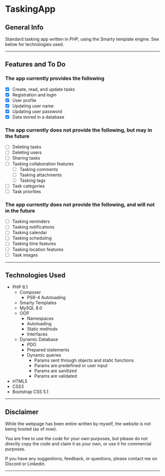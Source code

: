 # TaskingApp

## General Info

Standard tasking app written in PHP, using the Smarty template engine. See below for technologies used.

---

## Features and To Do

### The app currently provides the following

- [x] Create, read, and update tasks
- [x] Registration and login
- [x] User profile
- [x] Updating user name
- [x] Updating user password
- [x] Data stored in a database

### The app currently does not provide the following, but may in the future

- [ ] Deleting tasks
- [ ] Deleting users
- [ ] Sharing tasks
- [ ] Tasking collaboration features
    - [ ] Tasking comments
    - [ ] Tasking attachments
    - [ ] Tasking tags
- [ ] Task categories
- [ ] Task priorities

### The app currently does not provide the following, and will not in the future

- [ ] Tasking reminders
- [ ] Tasking notifications
- [ ] Tasking calendar
- [ ] Tasking scheduling
- [ ] Tasking time features
- [ ] Tasking location features
- [ ] Task images

---

## Technologies Used

- PHP 8.1
    - Composer
        - PSR-4 Autoloading
    - Smarty Templates
    - MySQL 8.0
    - OOP
        - Namespaces
        - Autoloading
        - Static methods
        - Interfaces
    - Dynamic Database
        - PDO
        - Prepared statements
        - Dynamic queries
            - Params sent through objects and static functions
            - Params are predefined or user input
            - Params are sanitized
            - Params are validated
- HTML5
- CSS3
- Bootstrap CSS 5.1

--- 

## Disclaimer

While the webpage has been entire written by myself, the website is not being hosted (as of now).

You are free to use the code for your own purposes, but please do not directly copy the code and claim it as your own,
or use it for commercial purposes.

If you have any suggestions, feedback, or questions, please contact me on Discord or Linkedin.

---